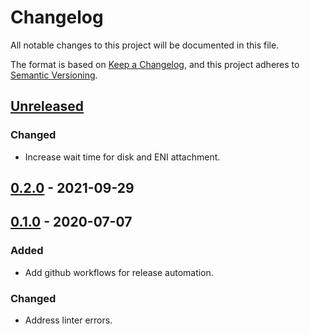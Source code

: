 # Changelog

All notable changes to this project will be documented in this file.

The format is based on [Keep a Changelog](https://keepachangelog.com/en/1.0.0/),
and this project adheres to [Semantic Versioning](https://semver.org/spec/v2.0.0.html).



## [Unreleased]

### Changed

- Increase wait time for disk and ENI attachment.

## [0.2.0] - 2021-09-29

## [0.1.0] - 2020-07-07

### Added

- Add github workflows for release automation.

### Changed

- Address linter errors.

[Unreleased]: https://github.com/giantswarm/aws-attach-etcd-dep/compare/v0.2.0...HEAD
[0.2.0]: https://github.com/giantswarm/aws-attach-etcd-dep/compare/v0.1.0...v0.2.0
[0.1.0]: https://github.com/giantswarm/aws-attach-etcd-dep/releases/tag/v0.1.0
